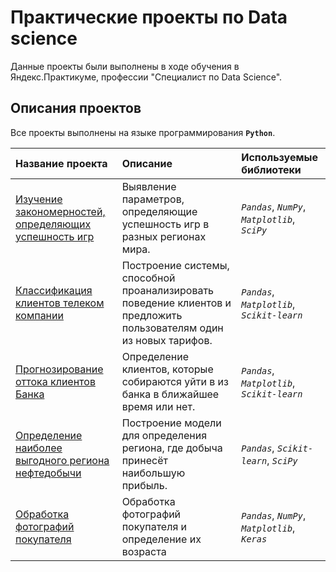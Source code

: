 # Практические проекты по Data science

Данные проекты были выполнены в ходе обучения в Яндекс.Практикуме, профессии "Специалист по Data Science".

## Описания проектов

Все проекты выполнены на языке программирования **`Python`**.

| Название проекта | Описание | Используемые библиотеки | 
| :---------------------- | :---------------------- | :---------------------- |
| [Изучение закономерностей, определяющих успешность игр](studying_patterns_that_determine_success_games) | Выявление параметров, определяющие успешность игр в разных регионах мира.| *`Pandas`*, *`NumPy`*, *`Matplotlib`*, *`SciPy`* |
| [Классификация клиентов телеком компании](classification_telecom_company_clients) | Построение системы, способной проанализировать поведение клиентов и предложить пользователям один из новых тарифов.| *`Pandas`*, *`Matplotlib`*, *`Scikit-learn`* |
| [Прогнозирование оттока клиентов Банка](determining_most_profitable_oil_production_region) | Определение клиентов, которые собираются уйти в из банка в ближайшее время или нет. | *`Pandas`*, *`Matplotlib`*, *`Scikit-learn`* |
| [Определение наиболее выгодного региона нефтедобычи](forecasting_outflow_bank_customers) | Построение модели для определения региона, где добыча принесёт наибольшую прибыль.  | *`Pandas`*, *`Scikit-learn`*, *`SciPy`* |
| [Обработка фотографий покупателя](processing_buyer's_photos) | Обработка фотографий покупателя и определение их возраста | *`Pandas`*, *`NumPy`*, *`Matplotlib`*, *`Keras`*  |

